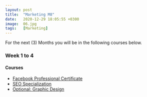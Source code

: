 ```yaml
---
layout: post
title:  "Marketing M8"
date:   2020-12-29 18:05:55 +0300
image:  06.jpg
tags:   [Marketing]
---
```

For the next (3) Months you will be in the following courses below.

### Week 1 to 4
#### Courses
* [Facebook Professional Certificate](https://www.coursera.org/professional-certificates/facebook-social-media-marketing?utm_source=Facebook%26utm_medium%3Dfb_landing_page%26utm_campaign%3Dsocial_media_cert&fbclid=IwAR170mltYiw5SXk_puAZIxQ1E8gMcJYPVkG9OimMCtGqJzmdm-MLR5TjBX4			)
* [SEO Specialization ](https://www.coursera.org/specializations/seo			)
* [Optional: Graphic Design](https://www.coursera.org/specializations/graphic-design			)

[jekyll-docs]: https://jekyllrb.com/docs/home
[jekyll-gh]:   https://github.com/jekyll/jekyll
[jekyll-talk]: https://talk.jekyllrb.com/
